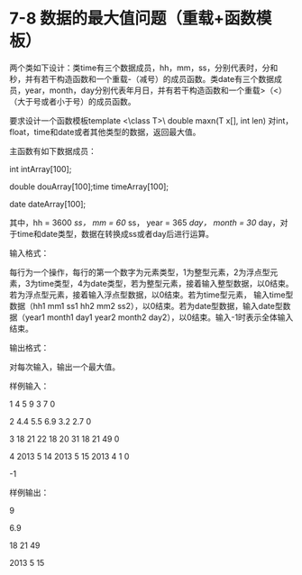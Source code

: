 # 7-8 数据的最大值问题（重载+函数模板）
两个类如下设计：类time有三个数据成员，hh，mm，ss，分别代表时，分和秒，并有若干构造函数和一个重载-（减号）的成员函数。类date有三个数据成员，year，month，day分别代表年月日，并有若干构造函数和一个重载>（<）（大于号或者小于号）的成员函数。

要求设计一个函数模板template <\class T>\ double maxn(T x[], int len)
对int，float，time和date或者其他类型的数据，返回最大值。

主函数有如下数据成员：

int intArray[100];

double douArray[100];time timeArray[100];

date dateArray[100];

其中，hh = 3600 _ss， mm = 60_ ss， year = 365 _day， month = 30_
day，对于time和date类型，数据在转换成ss或者day后进行运算。

输入格式：

每行为一个操作，每行的第一个数字为元素类型，1为整型元素，2为浮点型元素，3为time类型，4为date类型，若为整型元素，接着输入整型数据，以0结束。若为浮点型元素，接着输入浮点型数据，以0结束。若为time型元素，
输入time型数据（hh1 mm1 ss1 hh2 mm2 ss2），以0结束。若为date型数据，输入date型数据（year1 month1 day1
year2 month2 day2），以0结束。输入-1时表示全体输入结束。

输出格式：

对每次输入，输出一个最大值。

样例输入：

1 4 5 9 3 7 0

2 4.4 5.5 6.9 3.2 2.7 0

3 18 21 22 18 20 31 18 21 49 0

4 2013 5 14 2013 5 15 2013 4 1 0

-1

样例输出：

9

6.9

18 21 49

2013 5 15


